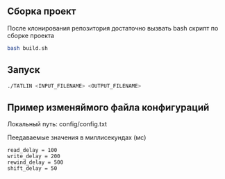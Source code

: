 ## Сборка проект
После клонирования репозитория достаточно вызвать bash скрипт по сборке проекта
```bash
bash build.sh
```

## Запуск
```bash
./TATLIN <INPUT_FILENAME> <OUTPUT_FILENAME>
```

## Пример изменяймого файла конфигураций
<p>Локальный путь: config/config.txt</p>
<p>Пеедаваемые значения в миллисекундах (мс)</p>

```
read_delay = 100
write_delay = 200
rewind_delay = 500
shift_delay = 50
```